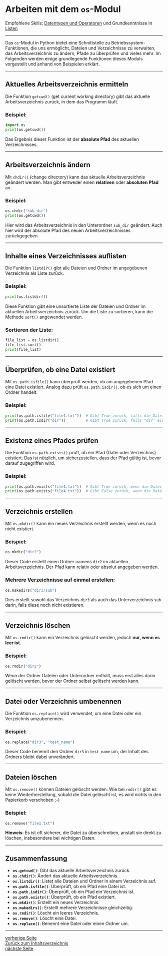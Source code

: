# Arbeiten mit dem `os`-Modul

Empfohlene Skills: [Datentypen und Operatoren](01_datentypen_operationen.md) und Grundkenntnisse in [Listen](04_listen.md)

---

Das `os`-Modul in Python bietet eine Schnittstelle zu Betriebssystem-Funktionen, die uns ermöglicht, 
Dateien und Verzeichnisse zu verwalten, das Arbeitsverzeichnis zu ändern, Pfade zu überprüfen und vieles mehr. 
Im Folgenden werden einige grundlegende Funktionen dieses Moduls vorgestellt und anhand von Beispielen erklärt.

---

## Aktuelles Arbeitsverzeichnis ermitteln

Die Funktion `getcwd()` (get current working directory) gibt das aktuelle Arbeitsverzeichnis zurück, in dem das Programm läuft.

### Beispiel:

```python
import os
print(os.getcwd())
```

Das Ergebnis dieser Funktion ist der **absolute Pfad** des aktuellen Verzeichnisses.

---

## Arbeitsverzeichnis ändern

Mit `chdir()` (change directory) kann das aktuelle Arbeitsverzeichnis geändert werden. Man gibt entweder einen 
**relativen** oder **absoluten Pfad** an.

### Beispiel:

```python
os.chdir("sub_dir")
print(os.getcwd())
```

Hier wird das Arbeitsverzeichnis in den Unterordner `sub_dir` geändert. Auch hier wird der absolute Pfad des neuen 
Arbeitsverzeichnisses zurückgegeben.

---

## Inhalte eines Verzeichnisses auflisten

Die Funktion `listdir()` gibt alle Dateien und Ordner im angegebenen Verzeichnis als Liste zurück.

### Beispiel:

```python
print(os.listdir())
```

Diese Funktion gibt eine unsortierte Liste der Dateien und Ordner im aktuellen Arbeitsverzeichnis zurück. Um die Liste 
zu sortieren, kann die Methode `sort()` angewendet werden.

### Sortieren der Liste:

```python
file_list = os.listdir()
file_list.sort()
print(file_list)
```

---

## Überprüfen, ob eine Datei existiert

Mit `os.path.isfile()` kann überprüft werden, ob am angegebenen Pfad eine Datei existiert. Analog dazu prüft 
`os.path.isdir()`, ob es sich um einen Ordner handelt.

### Beispiel:

```python
print(os.path.isfile("file1.txt"))  # Gibt True zurück, falls die Datei existiert
print(os.path.isdir("dir"))         # Gibt True zurück, falls "dir" ein Ordner ist
```

---

## Existenz eines Pfades prüfen

Die Funktion `os.path.exists()` prüft, ob ein Pfad (Datei oder Verzeichnis) existiert. Das ist nützlich, um 
sicherzustellen, dass der Pfad gültig ist, bevor darauf zugegriffen wird.

### Beispiel:

```python
print(os.path.exists("file1.txt"))  # Gibt True zurück, wenn die Datei existiert
print(os.path.exists("file4.txt"))  # Gibt False zurück, wenn die Datei nicht existiert
```

---

## Verzeichnis erstellen

Mit `os.mkdir()` kann ein neues Verzeichnis erstellt werden, wenn es noch nicht existiert.

### Beispiel:

```python
os.mkdir("dir2")
```

Dieser Code erstellt einen Ordner namens `dir2` im aktuellen Arbeitsverzeichnis. Der Pfad kann relativ oder 
absolut angegeben werden.

### Mehrere Verzeichnisse auf einmal erstellen:

```python
os.makedirs("dir3/sub")
```

Dies erstellt sowohl das Verzeichnis `dir3` als auch das Unterverzeichnis `sub` darin, falls diese noch nicht existieren.

---

## Verzeichnis löschen

Mit `os.rmdir()` kann ein Verzeichnis gelöscht werden, jedoch **nur, wenn es leer ist**.

### Beispiel:

```python
os.rmdir("dir2")
```

Wenn der Ordner Dateien oder Unterordner enthält, muss erst alles darin gelöscht werden, bevor der Ordner 
selbst gelöscht werden kann.

---

## Datei oder Verzeichnis umbenennen

Die Funktion `os.replace()` wird verwendet, um eine Datei oder ein Verzeichnis umzubenennen.

### Beispiel:

```python
os.replace("dir3", "test_name")
```

Dieser Code benennt den Ordner `dir3` in `test_name` um, der Inhalt des Ordners bleibt dabei unverändert.

---

## Dateien löschen

Mit `os.remove()` können Dateien gelöscht werden. Wie bei `rmdir()` gibt es keine Wiederherstellung, 
sobald die Datei gelöscht ist, es wird nichts in den Papierkorb verschoben ;-)

### Beispiel:

```python
os.remove("file1.txt")
```

**Hinweis**: Es ist oft sicherer, die Datei zu überschreiben, anstatt sie direkt zu löschen, insbesondere bei wichtigen Daten.

---

## Zusammenfassung

- **`os.getcwd()`**: Gibt das aktuelle Arbeitsverzeichnis zurück.
- **`os.chdir()`**: Ändert das aktuelle Arbeitsverzeichnis.
- **`os.listdir()`**: Listet alle Dateien und Ordner in einem Verzeichnis auf.
- **`os.path.isfile()`**: Überprüft, ob ein Pfad eine Datei ist.
- **`os.path.isdir()`**: Überprüft, ob ein Pfad ein Verzeichnis ist.
- **`os.path.exists()`**: Überprüft, ob ein Pfad existiert.
- **`os.mkdir()`**: Erstellt ein neues Verzeichnis.
- **`os.makedirs()`**: Erstellt mehrere Verzeichnisse gleichzeitig.
- **`os.rmdir()`**: Löscht ein leeres Verzeichnis.
- **`os.remove()`**: Löscht eine Datei.
- **`os.replace()`**: Benennt eine Datei oder einen Ordner um.

---

[vorherige Seite](07_dateien.md)  
[Zurück zum Inhaltsverzeichnis](00_inhaltsverzeichnis.md)  
[nächste Seite](09_funktionen.md)